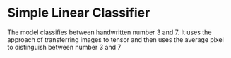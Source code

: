 # Simple Linear Classifier  

The model classifies between handwritten number 3 and 7. It uses the approach of transferring images to tensor and then uses the average pixel to distinguish between number 3 and 7
